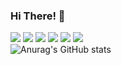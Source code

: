 ### Hi There! 👋

<a href="버튼을 눌렀을 때 이동할 링크" target="_blank"><img src="https://img.shields.io/badge/springBoot-steadiness-green?style=flat-square&logo=springboot&logoColor=6DB33F"/></a>
<a href="버튼을 눌렀을 때 이동할 링크" target="_blank"><img src="https://img.shields.io/badge/javascript-steadiness-green?style=flat-square&logo=javascript&logoColor=F7DF1E"/></a>
<a href="버튼을 눌렀을 때 이동할 링크" target="_blank"><img src="https://img.shields.io/badge/mysql-steadiness-green?style=flat-square&logo=mysql&logoColor=4479A1"/></a>
<a href="버튼을 눌렀을 때 이동할 링크" target="_blank"><img src="https://img.shields.io/badge/postgresql-steadiness-green?style=flat-square&logo=postgresql&logoColor=4169E1"/></a>
<a href="버튼을 눌렀을 때 이동할 링크" target="_blank"><img src="https://img.shields.io/badge/intellijidea-steadiness-green?style=flat-square&logo=intellijidea&logoColor=000000"/></a>
<a href="버튼을 눌렀을 때 이동할 링크" target="_blank"><img src="https://img.shields.io/badge/amazonec2-steadiness-green?style=flat-square&logo=amazonec2&logoColor=FF9900"/></a>
<br>
![Anurag's GitHub stats](https://github-readme-stats.vercel.app/api?username=energizerHim&show_icons=true&theme=maroongold)
<!--
**energizerHim/energizerHim** is a ✨ _special_ ✨ repository because its `README.md` (this file) appears on your GitHub profile.

Here are some ideas to get you started:

- 🔭 I’m currently working on ...
- 🌱 I’m currently learning ...
- 👯 I’m looking to collaborate on ...
- 🤔 I’m looking for help with ...
- 💬 Ask me about ...
- 📫 How to reach me: ...
- 😄 Pronouns: ...
- ⚡ Fun fact: ...
-->
